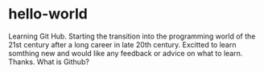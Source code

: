 # hello-world
Learning Git Hub. 
Starting the transition into the programming world of the 21st century after a long career in late 20th century. Excitted to learn somthing new and would like any feedback or advice on what to learn. Thanks.
 What is Github?
